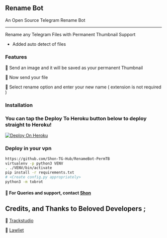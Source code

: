 ## Rename Bot 

An Open Source Telegram Rename Bot

---
Rename any Telegram Files with Permanent Thumbnail Support

* Added auto detect of files

### Features 
🍁 Send an image and it will be saved as your permanent Thumbnail

🍁 Now send your file

🍁 Select rename option and enter your new name ( extension is not required )
### Installation


### You can tap the Deploy To Heroku button below to deploy straight to Heroku!
[![Deploy On Heroku](https://www.herokucdn.com/deploy/button.svg)](https://heroku.com/deploy?template=https://github.com/prgofficial/RenameBot-PermTB)

### Deploy in your vpn
```sh
https://github.com/Shon-TG-Hub/RenameBot-PermTB 
virtualenv -p python3 VENV
. ./VENV/bin/activate
pip install -r requirements.txt
# <Create config.py appropriately>
python3 -m tobrot
```

#### 🍁 For Queries and support, contact [Shon](https://telegram.dog/Fabio_TG)

## Credits, and Thanks to Beloved Developers ;

🍁 [Trackstudio](Https://telegram.me/Trackstudio)

🍁 [Lawliet](Https://telegram.me/alphantime)
